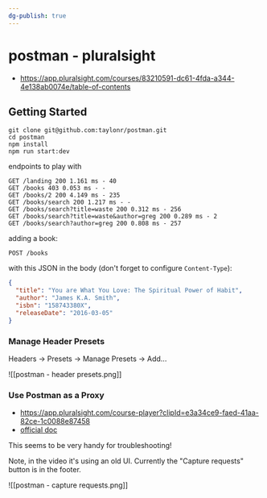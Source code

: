 ```yaml
---
dg-publish: true
---
```

# postman - pluralsight

- <https://app.pluralsight.com/courses/83210591-dc61-4fda-a344-4e138ab0074e/table-of-contents>

## Getting Started

```shell
git clone git@github.com:taylonr/postman.git
cd postman
npm install
npm run start:dev
```

endpoints to play with
```
GET /landing 200 1.161 ms - 40
GET /books 403 0.053 ms - -
GET /books/2 200 4.149 ms - 235
GET /books/search 200 1.217 ms - -
GET /books/search?title=waste 200 0.312 ms - 256
GET /books/search?title=waste&author=greg 200 0.289 ms - 2
GET /books/search?author=greg 200 0.808 ms - 257
```

adding a book:
```
POST /books
```

with this JSON in the body (don't forget to configure `Content-Type`):
```json
{
  "title": "You are What You Love: The Spiritual Power of Habit",
  "author": "James K.A. Smith",
  "isbn": "158743380X",
  "releaseDate": "2016-03-05"
}
```


### Manage Header Presets

Headers -> Presets -> Manage Presets -> Add...

![[postman - header presets.png]]

### Use Postman as a Proxy

- <https://app.pluralsight.com/course-player?clipId=e3a34ce9-faed-41aa-82ce-1c0088e87458>
- [official doc](https://learning.postman.com/docs/sending-requests/capturing-request-data/capturing-http-requests/)

This seems to be very handy for troubleshooting!

Note, in the video it's using an old UI. Currently the "Capture requests" button is in the footer.

![[postman - capture requests.png]]

